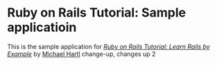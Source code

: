 # Ruby on Rails Tutorial: Sample applicatioin

This is the sample application for [*Ruby on Rails Tutorial: Learn Rails by Example*](http://railstutorial.org) by [Michael Hartl](http://michaelhartl.com) change-up, changes up 2